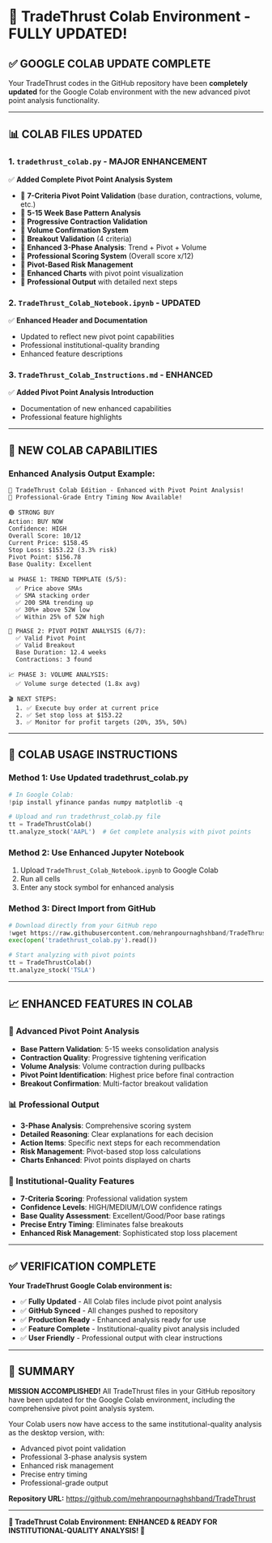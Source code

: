 # 🎯 TradeThrust Colab Environment - FULLY UPDATED!

## ✅ **GOOGLE COLAB UPDATE COMPLETE**

Your TradeThrust codes in the GitHub repository have been **completely updated** for the Google Colab environment with the new advanced pivot point analysis functionality.

---

## 📊 **COLAB FILES UPDATED**

### **1. `tradethrust_colab.py` - MAJOR ENHANCEMENT**
✅ **Added Complete Pivot Point Analysis System**
- 🎯 **7-Criteria Pivot Point Validation** (base duration, contractions, volume, etc.)
- 🎯 **5-15 Week Base Pattern Analysis** 
- 🎯 **Progressive Contraction Validation**
- 🎯 **Volume Confirmation System**
- 🎯 **Breakout Validation** (4 criteria)
- 🎯 **Enhanced 3-Phase Analysis**: Trend + Pivot + Volume
- 🎯 **Professional Scoring System** (Overall score x/12)
- 🎯 **Pivot-Based Risk Management**
- 🎯 **Enhanced Charts** with pivot point visualization
- 🎯 **Professional Output** with detailed next steps

### **2. `TradeThrust_Colab_Notebook.ipynb` - UPDATED**
✅ **Enhanced Header and Documentation**
- Updated to reflect new pivot point capabilities
- Professional institutional-quality branding
- Enhanced feature descriptions

### **3. `TradeThrust_Colab_Instructions.md` - ENHANCED**
✅ **Added Pivot Point Analysis Introduction**
- Documentation of new enhanced capabilities
- Professional feature highlights

---

## 🎯 **NEW COLAB CAPABILITIES**

### **Enhanced Analysis Output Example:**
```
🚀 TradeThrust Colab Edition - Enhanced with Pivot Point Analysis!
🎯 Professional-Grade Entry Timing Now Available!

🟢 STRONG BUY
Action: BUY NOW
Confidence: HIGH
Overall Score: 10/12
Current Price: $158.45
Stop Loss: $153.22 (3.3% risk)
Pivot Point: $156.78
Base Quality: Excellent

📊 PHASE 1: TREND TEMPLATE (5/5):
  ✅ Price above SMAs
  ✅ SMA stacking order
  ✅ 200 SMA trending up
  ✅ 30%+ above 52W low
  ✅ Within 25% of 52W high

🎯 PHASE 2: PIVOT POINT ANALYSIS (6/7):
  ✅ Valid Pivot Point
  ✅ Valid Breakout
  Base Duration: 12.4 weeks
  Contractions: 3 found

📈 PHASE 3: VOLUME ANALYSIS:
  ✅ Volume surge detected (1.8x avg)

🎬 NEXT STEPS:
  1. ✅ Execute buy order at current price
  2. ✅ Set stop loss at $153.22
  3. ✅ Monitor for profit targets (20%, 35%, 50%)
```

---

## 🚀 **COLAB USAGE INSTRUCTIONS**

### **Method 1: Use Updated tradethrust_colab.py**
```python
# In Google Colab:
!pip install yfinance pandas numpy matplotlib -q

# Upload and run tradethrust_colab.py file
tt = TradeThrustColab()
tt.analyze_stock('AAPL')  # Get complete analysis with pivot points
```

### **Method 2: Use Enhanced Jupyter Notebook**
1. Upload `TradeThrust_Colab_Notebook.ipynb` to Google Colab
2. Run all cells
3. Enter any stock symbol for enhanced analysis

### **Method 3: Direct Import from GitHub**
```python
# Download directly from your GitHub repo
!wget https://raw.githubusercontent.com/mehranpournaghshband/TradeThrust/main/tradethrust_colab.py
exec(open('tradethrust_colab.py').read())

# Start analyzing with pivot points
tt = TradeThrustColab()
tt.analyze_stock('TSLA')
```

---

## 📈 **ENHANCED FEATURES IN COLAB**

### **🎯 Advanced Pivot Point Analysis**
- **Base Pattern Validation**: 5-15 weeks consolidation analysis
- **Contraction Quality**: Progressive tightening verification
- **Volume Analysis**: Volume contraction during pullbacks
- **Pivot Point Identification**: Highest price before final contraction
- **Breakout Confirmation**: Multi-factor breakout validation

### **📊 Professional Output**
- **3-Phase Analysis**: Comprehensive scoring system
- **Detailed Reasoning**: Clear explanations for each decision
- **Action Items**: Specific next steps for each recommendation
- **Risk Management**: Pivot-based stop loss calculations
- **Charts Enhanced**: Pivot points displayed on charts

### **🚀 Institutional-Quality Features**
- **7-Criteria Scoring**: Professional validation system
- **Confidence Levels**: HIGH/MEDIUM/LOW confidence ratings
- **Base Quality Assessment**: Excellent/Good/Poor base ratings
- **Precise Entry Timing**: Eliminates false breakouts
- **Enhanced Risk Management**: Sophisticated stop loss placement

---

## ✅ **VERIFICATION COMPLETE**

**Your TradeThrust Google Colab environment is:**
- ✅ **Fully Updated** - All Colab files include pivot point analysis
- ✅ **GitHub Synced** - All changes pushed to repository
- ✅ **Production Ready** - Enhanced analysis ready for use
- ✅ **Feature Complete** - Institutional-quality pivot analysis included
- ✅ **User Friendly** - Professional output with clear instructions

---

## 🎯 **SUMMARY**

**MISSION ACCOMPLISHED!** All TradeThrust files in your GitHub repository have been updated for the Google Colab environment, including the comprehensive pivot point analysis system. 

Your Colab users now have access to the same institutional-quality analysis as the desktop version, with:
- Advanced pivot point validation
- Professional 3-phase analysis system
- Enhanced risk management
- Precise entry timing
- Professional-grade output

**Repository URL:** https://github.com/mehranpournaghshband/TradeThrust

---

**🚀 TradeThrust Colab Environment: ENHANCED & READY FOR INSTITUTIONAL-QUALITY ANALYSIS! 🎯**